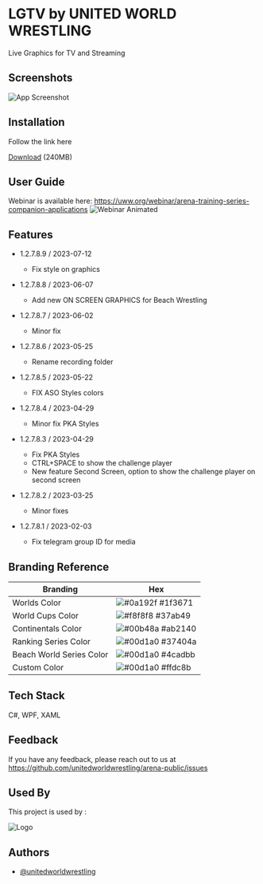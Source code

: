 
# LGTV by UNITED WORLD WRESTLING

Live Graphics for TV and Streaming


## Screenshots

![App Screenshot](https://i.giphy.com/media/VcngDaqS0bFoN0VY4l/giphy.webp)

  
## Installation

Follow the link here

[Download](https://we.tl/t-IEr6fTXjT9) (240MB)

## User Guide
Webinar is available here: https://uww.org/webinar/arena-training-series-companion-applications
![Webinar Animated](https://i.giphy.com/media/W3lO24167RSMC8ccZf/giphy.webp)

## Features

* 1.2.7.8.9 / 2023-07-12
  * Fix style on graphics

* 1.2.7.8.8 / 2023-06-07
  * Add new ON SCREEN GRAPHICS for Beach Wrestling

* 1.2.7.8.7 / 2023-06-02
  * Minor fix

* 1.2.7.8.6 / 2023-05-25
  * Rename recording folder

* 1.2.7.8.5 / 2023-05-22
  * FIX ASO Styles colors

* 1.2.7.8.4 / 2023-04-29
  * Minor fix PKA Styles
 
* 1.2.7.8.3 / 2023-04-29
  * Fix PKA Styles
  * CTRL+SPACE to show the challenge player
  * New feature Second Screen, option to show the challenge player on second screen

* 1.2.7.8.2 / 2023-03-25
  * Minor fixes
 
* 1.2.7.8.1 / 2023-02-03
  * Fix telegram group ID for media


## Branding Reference

| Branding             | Hex                                                                |
| ----------------- | ------------------------------------------------------------------ |
| Worlds Color | ![#0a192f](https://via.placeholder.com/10/1f3671?text=+) #1f3671 |
| World Cups Color | ![#f8f8f8](https://via.placeholder.com/10/37ab49?text=+) #37ab49 |
| Continentals Color | ![#00b48a](https://via.placeholder.com/10/ab2140?text=+) #ab2140 |
| Ranking Series Color | ![#00d1a0](https://via.placeholder.com/10/37404a?text=+) #37404a |
| Beach World Series Color | ![#00d1a0](https://via.placeholder.com/10/4cadbb?text=+) #4cadbb |
| Custom Color | ![#00d1a0](https://via.placeholder.com/10/ffdc8b?text=+) #ffdc8b |




## Tech Stack

C#, WPF, XAML

  
## Feedback

If you have any feedback, please reach out to us at https://github.com/unitedworldwrestling/arena-public/issues

  
## Used By

This project is used by :


  
![Logo](https://www.passportme.com//AffiliateBrandLogos/567175267_10292016_828420.jpg)

    
## Authors

- [@unitedworldwrestling](https://www.github.com/unitedworldwrestling)

  
